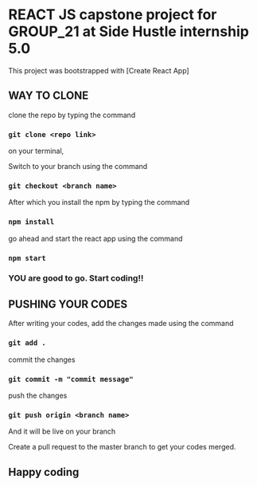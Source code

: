 # REACT JS capstone project for GROUP_21 at Side Hustle internship 5.0

This project was bootstrapped with [Create React App]

## WAY TO CLONE

clone the repo by typing the command 

### `git clone <repo link>` 

on your terminal, 

Switch to your branch using the command

### `git checkout <branch name>` 

After which you install the npm by typing the command

### `npm install` 

go ahead and start the react app using the command 

### `npm start` 

### YOU are good to go. Start coding!!


## PUSHING YOUR CODES

After writing your codes, add the changes made using the command

### `git add .` 

commit the changes 

### `git commit -m "commit message"` 

push the changes 

### `git push origin <branch name>` 
And it will be live on your branch 

Create a pull request to the master branch to get your codes merged.

## Happy coding




